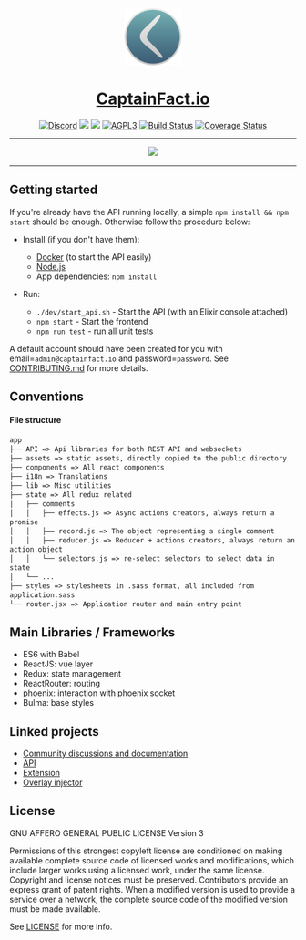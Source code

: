 <p align="center"><img src="app/assets/assets/img/logo.png" height="100"/></p>
<h1 align="center"><a href="https://captainfact.io">CaptainFact.io</a></h1>
<p align="center"><a href="https://discord.gg/2Qd7hMz" title="Discord"><img src="https://discordapp.com/api/guilds/416782744748687361/widget.png" alt="Discord"></a>
<a href="https://twitter.com/CaptainFact_io" title="Twitter"><img src="https://img.shields.io/twitter/follow/CaptainFact_io.svg?style=social&label=Follow"></a>
<a href="https://opencollective.com/captainfact_io" title="Backers on Open Collective"><img src="https://opencollective.com/captainfact_io/backers/badge.svg"></a>
<a href="./LICENSE"><img src="https://img.shields.io/github/license/CaptainFact/captain-fact-frontend.svg" alt="AGPL3"></a>
<a href="https://travis-ci.org/CaptainFact/captain-fact-frontend"><img src="https://travis-ci.org/CaptainFact/captain-fact-frontend.svg?branch=travis-configuration" alt="Build Status" /></a>
<a href='https://coveralls.io/github/CaptainFact/captain-fact-frontend?branch=master'><img src='https://coveralls.io/repos/github/CaptainFact/captain-fact-frontend/badge.svg?branch=master' alt='Coverage Status' /></a>
</p>
<hr/>
<p align="center">
<a href="https://opencollective.com/captainfact_io/donate" target="_blank">
  <img src="https://opencollective.com/captainfact_io/donate/button@2x.png?color=white" width=300 />
</a>
</p>
<hr/>

## Getting started

If you're already have the API running locally, a simple `npm install && npm start`
should be enough. Otherwise follow the procedure below:

* Install (if you don't have them):
  * [Docker](https://docs.docker.com/install/) (to start the API easily)
  * [Node.js](http://nodejs.org)
  * App dependencies: `npm install`

* Run:
  * `./dev/start_api.sh` - Start the API (with an Elixir console attached)
  * `npm start` - Start the frontend
  * `npm run test` - run all unit tests

A default account should have been created for you with
email=`admin@captainfact.io` and password=`password`.
See [CONTRIBUTING.md](CONTRIBUTING.md) for more details.

## Conventions

#### File structure

```
app
├── API => Api libraries for both REST API and websockets
├── assets => static assets, directly copied to the public directory
├── components => All react components
├── i18n => Translations
├── lib => Misc utilities
├── state => All redux related
│   ├── comments
│   │   ├── effects.js => Async actions creators, always return a promise
│   │   ├── record.js => The object representing a single comment
│   │   ├── reducer.js => Reducer + actions creators, always return an action object
│   │   └── selectors.js => re-select selectors to select data in state
│   └── ...
├── styles => stylesheets in .sass format, all included from application.sass
└── router.jsx => Application router and main entry point
```

## Main Libraries / Frameworks

- ES6 with Babel
- ReactJS: vue layer
- Redux: state management
- ReactRouter: routing
- phoenix: interaction with phoenix socket
- Bulma: base styles

## Linked projects

* [Community discussions and documentation](https://github.com/CaptainFact/captain-fact/)
* [API](https://github.com/CaptainFact/captain-fact-api)
* [Extension](https://github.com/CaptainFact/captain-fact-extension)
* [Overlay injector](https://github.com/CaptainFact/captain-fact-overlay-injector)

## License

GNU AFFERO GENERAL PUBLIC LICENSE Version 3

Permissions of this strongest copyleft license are conditioned on making available complete source code of licensed works and modifications, which include larger works using a licensed work, under the same license. Copyright and license notices must be preserved. Contributors provide an express grant of patent rights. When a modified version is used to provide a service over a network, the complete source code of the modified version must be made available.

See [LICENSE](LICENSE) for more info.
